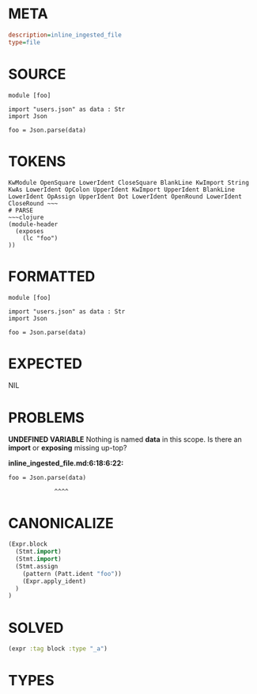 # META
~~~ini
description=inline_ingested_file
type=file
~~~
# SOURCE
~~~roc
module [foo]

import "users.json" as data : Str
import Json

foo = Json.parse(data)
~~~
# TOKENS
~~~text
KwModule OpenSquare LowerIdent CloseSquare BlankLine KwImport String KwAs LowerIdent OpColon UpperIdent KwImport UpperIdent BlankLine LowerIdent OpAssign UpperIdent Dot LowerIdent OpenRound LowerIdent CloseRound ~~~
# PARSE
~~~clojure
(module-header
  (exposes
    (lc "foo")
))
~~~
# FORMATTED
~~~roc
module [foo]

import "users.json" as data : Str
import Json

foo = Json.parse(data)
~~~
# EXPECTED
NIL
# PROBLEMS
**UNDEFINED VARIABLE**
Nothing is named **data** in this scope.
Is there an **import** or **exposing** missing up-top?

**inline_ingested_file.md:6:18:6:22:**
```roc
foo = Json.parse(data)
```
                 ^^^^


# CANONICALIZE
~~~clojure
(Expr.block
  (Stmt.import)
  (Stmt.import)
  (Stmt.assign
    (pattern (Patt.ident "foo"))
    (Expr.apply_ident)
  )
)
~~~
# SOLVED
~~~clojure
(expr :tag block :type "_a")
~~~
# TYPES
~~~roc
~~~
